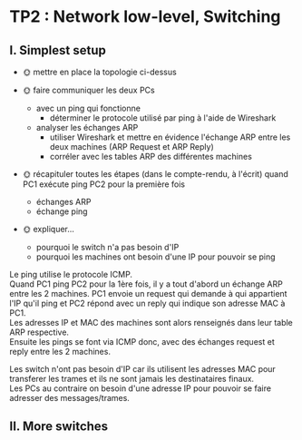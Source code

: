 # TP2 : Network low-level, Switching


## I. Simplest setup

- 🌞 mettre en place la topologie ci-dessus

- 🌞 faire communiquer les deux PCs
    - avec un ping qui fonctionne
        - déterminer le protocole utilisé par ping à l'aide de Wireshark  
    - analyser les échanges ARP
        - utiliser Wireshark et mettre en évidence l'échange ARP entre les deux machines (ARP Request et ARP Reply)
        - corréler avec les tables ARP des différentes machines

- 🌞 récapituler toutes les étapes (dans le compte-rendu, à l'écrit) quand PC1 exécute ping PC2 pour la première fois

    - échanges ARP
    - échange ping

- 🌞 expliquer...

    - pourquoi le switch n'a pas besoin d'IP
    - pourquoi les machines ont besoin d'une IP pour pouvoir se ping

Le ping utilise le protocole ICMP.  
Quand PC1 ping PC2 pour la 1ère fois, il y a tout d'abord un échange ARP entre les 2 machines. PC1 envoie un request qui demande à qui appartient l'IP qu'il ping et PC2 répond avec un reply qui indique son adresse MAC à PC1.  
Les adresses IP et MAC des machines sont alors renseignés dans leur table ARP respective.  
Ensuite les pings se font via ICMP donc, avec des échanges request et reply entre les 2 machines.

Les switch n'ont pas besoin d'IP car ils utilisent les adresses MAC pour transferer les trames et ils ne sont jamais les destinataires finaux.  
Les PCs au contraire on besoin d'une adresse IP pour pouvoir se faire adresser des messages/trames.

## II. More switches
 

